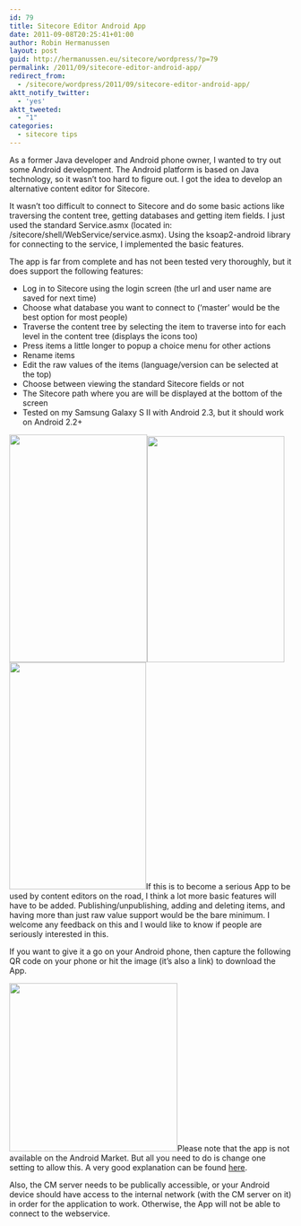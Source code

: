 ```yaml
---
id: 79
title: Sitecore Editor Android App
date: 2011-09-08T20:25:41+01:00
author: Robin Hermanussen
layout: post
guid: http://hermanussen.eu/sitecore/wordpress/?p=79
permalink: /2011/09/sitecore-editor-android-app/
redirect_from:
  - /sitecore/wordpress/2011/09/sitecore-editor-android-app/
aktt_notify_twitter:
  - 'yes'
aktt_tweeted:
  - "1"
categories:
  - sitecore tips
---
```

As a former Java developer and Android phone owner, I wanted to try out some Android development. The Android platform is based on Java technology, so it wasn&#8217;t too hard to figure out. I got the idea to develop an alternative content editor for Sitecore.

It wasn&#8217;t too difficult to connect to Sitecore and do some basic actions like traversing the content tree, getting databases and getting item fields. I just used the standard Service.asmx (located in: /sitecore/shell/WebService/service.asmx). Using the ksoap2-android library for connecting to the service, I implemented the basic features.

The app is far from complete and has not been tested very thoroughly, but it does support the following features:

  * Log in to Sitecore using the login screen (the url and user name are saved for next time)
  * Choose what database you want to connect to (&#8216;master&#8217; would be the best option for most people)
  * Traverse the content tree by selecting the item to traverse into for each level in the content tree (displays the icons too)
  * Press items a little longer to popup a choice menu for other actions
  * Rename items
  * Edit the raw values of the items (language/version can be selected at the top)
  * Choose between viewing the standard Sitecore fields or not
  * The Sitecore path where you are will be displayed at the bottom of the screen
  * Tested on my Samsung Galaxy S II with Android 2.3, but it should work on Android 2.2+

<p style="text-align: left;">
  <img class="aligncenter" title="Login screen" src="http://hermanussen.eu/sitecore/SitecoreEditor/login_screen.png" alt="" width="246" height="406" /><img class="aligncenter" title="Traverse items screen" src="http://hermanussen.eu/sitecore/SitecoreEditor/traversal_screen.png" alt="" width="245" height="403" /><img class="aligncenter" title="Edit item screen" src="http://hermanussen.eu/sitecore/SitecoreEditor/edit_item_screen.png" alt="" width="244" height="405" />If this is to become a serious App to be used by content editors on the road, I think a lot more basic features will have to be added. Publishing/unpublishing, adding and deleting items, and having more than just raw value support would be the bare minimum. I welcome any feedback on this and I would like to know if people are seriously interested in this.
</p>

If you want to give it a go on your Android phone, then capture the following QR code on your phone or hit the image (it&#8217;s also a link) to download the App.

[<img class="aligncenter" title="Sitecore Editor Android App" src="https://chart.googleapis.com/chart?cht=qr&chs=300x300&chl=http%3A%2F%2Fhermanussen.eu%2Fsitecore%2FSitecoreEditor%2FSitecoreEditor.apk" alt="" width="300" height="300" />](http://hermanussen.eu/sitecore/SitecoreEditor/SitecoreEditor.apk)Please note that the app is not available on the Android Market. But all you need to do is change one setting to allow this. A very good explanation can be found <a title="Applications outside the Android Market" href="http://www.androidcentral.com/just-browsing-applications-outside-android-market">here</a>.

Also, the CM server needs to be publically accessible, or your Android device should have access to the internal network (with the CM server on it) in order for the application to work. Otherwise, the App will not be able to connect to the webservice.